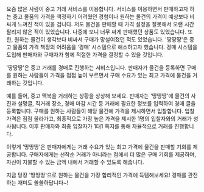 요즘 많은 사람이 중고 거래 서비스를 이용합니다. 서비스를 이용하면서 판매하고자 하는 중고 물품의 가격을 책정하기 어려웠던 경험이나 원하는 물건의 가격이 예상보다 비싸게 느껴진 적이 있을 겁니다. 저도 물건을 판매할 때 가격 설정을 잘못해서 오랜 시간 팔리지 않은 적이 있었습니다. 나중에 보니 너무 싸게 판매했던 상품도 있었습니다. 또한, 원하는 물건이 생각보다 비싸서 구매가 망설여졌던 적도 있었습니다. '땅땅땅'은 중고 물품의 가격 책정의 어려움을 ‘경매’ 시스템으로 해소하고자 했습니다. 경매 시스템을 도입해 판매자와 구매자가 함께 적절한 가격을 결정할 수 있을 것입니다.

'땅땅땅'은 중고 거래를 경매로 진행하는 서비스입니다. 판매자가 물건을 등록하면 구매를 원하는 사람들이 가격을 점점 높여 부르면서 구매 수요가 있는 최고 가격에 물건을 거래하는 것입니다.

예를 들어, 중고 맥북을 거래하는 상황을 상상해 보세요. 판매자는 '땅땅땅'에 물건의 사진과 설명글, 직거래 장소, 경매 마감 시간 등 거래에 필요한 정보를 입력하여 경매 글을 등록합니다. 구매를 원하는 사람들이 해당 물건에 가격을 제시하면서 입찰합니다. 입찰 가격은 점점 올라가고, 최종적으로 가장 높은 가격을 제시한 1명의 입찰자와의 거래가 성사됩니다. 이후 판매자와 최종 입찰자가 1대1 쪽지를 통해 자율적으로 거래를 진행합니다.

이렇게 '땅땅땅'은 판매자에게는 거래 수요가 있는 최고 가격에 물건을 판매할 기회를 제공합니다. 구매자에게는 선착순 거래가 아니라는 점에서 더 많은 구매 기회를 제공하며, 자신이 지불할 수 있는 금액 내에서 거래할 수 있도록 해줍니다.

지금 당장 '땅땅땅'으로 원하는 물건을 가장 합리적인 가격에 득템해보세요! 경매를 관전하는 재미도 쏠쏠하답니다~!
